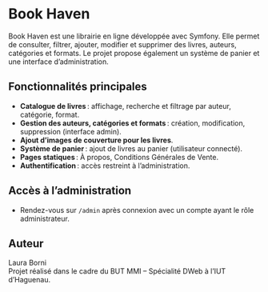# Book Haven

Book Haven est une librairie en ligne développée avec Symfony. Elle permet de consulter, filtrer, ajouter, modifier et supprimer des livres, auteurs, catégories et formats. Le projet propose également un système de panier et une interface d’administration.

## Fonctionnalités principales

- **Catalogue de livres** : affichage, recherche et filtrage par auteur, catégorie, format.
- **Gestion des auteurs, catégories et formats** : création, modification, suppression (interface admin).
- **Ajout d’images de couverture pour les livres**.
- **Système de panier** : ajout de livres au panier (utilisateur connecté).
- **Pages statiques** : À propos, Conditions Générales de Vente.
- **Authentification** : accès restreint à l’administration.

## Accès à l’administration

- Rendez-vous sur `/admin` après connexion avec un compte ayant le rôle administrateur.

## Auteur

Laura Borni  
Projet réalisé dans le cadre du BUT MMI – Spécialité DWeb à l’IUT d’Haguenau.
